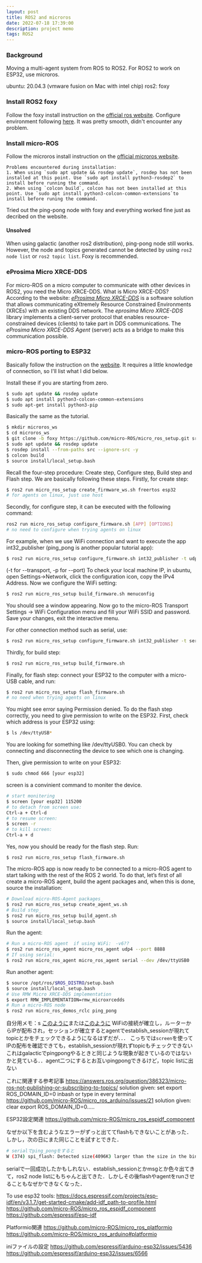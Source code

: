 ```yaml
---
layout: post
title: ROS2 and microros
date: 2022-07-18 17:39:00
description: project memo
tags: ROS2
---
```


### Background
Moving a multi-agent system from ROS to ROS2. For ROS2 to work on ESP32, use microros.

ubuntu: 20.04.3 (vmware fusion on Mac with intel chip)
ros2: foxy

### Install ROS2 foxy
Follow the foxy install instruction on the [official ros website](https://docs.ros.org/en/foxy/Installation/Ubuntu-Install-Debians.html).
Configure environment following [here](https://docs.ros.org/en/foxy/Installation/Ubuntu-Install-Debians.html).
It was pretty smooth, didn't encounter any problem.

### Install micro-ROS

Follow the microros install instruction on the [official microros website](https://micro.ros.org/docs/tutorials/core/first_application_linux/).

    Problems encountered during installation:
    1. When using `sudo apt update && rosdep update`, rosdep has not been installed at this point. Use `sudo apt install python3-rosdep2` to install before running the command.
    2. When using `colcon build`, colcon has not been installed at this point. Use `sudo apt install python3-colcon-common-extensions`to install before runing the command.

Tried out the ping-pong node with foxy and everything worked fine just as decribed on the website.

#### Unsolved
When using galactic (another ros2 distribution), ping-pong node still works. However, the node and topics generated cannot be detected by using `ros2 node list` or `ros2 topic list`. Foxy is recommended.

### eProsima Micro XRCE-DDS
For micro-ROS on a micro computer to communicate with other devices in ROS2, you need the Micro XRCE-DDS.
What is Micro XRCE-DDS? According to the website:
    _[eProsima Micro XRCE-DDS](https://micro-xrce-dds.docs.eprosima.com/en/latest/)_ is a software solution that allows communicating eXtremely Resource Constrained Environments (XRCEs) with an existing DDS network.
    The _eprosima Micro XRCE-DDS_ library implements a client-server protocol that enables resource-constrained devices (clients) to take part in DDS communications. The _eProsima Micro XRCE-DDS Agent_ (server) acts as a bridge to make this communication possible.


### micro-ROS porting to ESP32

Basically follow the instruction on the [website](https://micro.ros.org/blog/2020/08/27/esp32/). It requires a little knowledge of connection, so I'll list what I did below.

Install these if you are starting from zero.
```bash
$ sudo apt update && rosdep update
$ sudo apt install python3-colcon-common-extensions
$ sudo apt-get install python3-pip
```

Basically the same as the tutorial.
```bash
$ mkdir microros_ws
$ cd microros_ws
$ git clone -b foxy https://github.com/micro-ROS/micro_ros_setup.git src/micro_ros_setup
$ sudo apt update && rosdep update
$ rosdep install --from-paths src --ignore-src -y
$ colcon build
$ source install/local_setup.bash
```

Recall the four-step procedure: Create step, Configure step, Build step and Flash step. We are basically following these steps.
Firstly, for create step:
```bash
$ ros2 run micro_ros_setup create_firmware_ws.sh freertos esp32
# for agents on linux, just use host
```

Secondly, for configure step, it can be executed with the following command:
```bash
ros2 run micro_ros_setup configure_firmware.sh [APP] [OPTIONS]
# no need to configure when trying agents on linux
```
For example, when we use WiFi connection and want to execute the app int32_publisher (ping_pong is another popular tutorial app):
```bash
$ ros2 run micro_ros_setup configure_firmware.sh int32_publisher -t udp -i [your local machine IP] -p 8888
```
(-t for --transport, -p for --port)
To check your local machine IP, in ubuntu, open Settings->Network, click the configuration icon, copy the IPv4 Address.
Now we configure the WiFi setting:
```bash
$ ros2 run micro_ros_setup build_firmware.sh menuconfig
```
You should see a window appearing. Now go to the micro-ROS Transport Settings → WiFi Configuration menu and fill your WiFi SSID and password. Save your changes, exit the interactive menu.

For other connection method such as serial, use:
```bash
$ ros2 run micro_ros_setup configure_firmware.sh int32_publisher -t serial
```

Thirdly, for build step:
```bash
$ ros2 run micro_ros_setup build_firmware.sh
```
Finally, for flash step: connect your ESP32 to the computer with a micro-USB cable, and run:
```bash
$ ros2 run micro_ros_setup flash_firmware.sh
# no need when trying agents on linux
```
You might see error saying Permission denied. To do the flash step correctly, you need to give permission to write on the ESP32.
First, check which address is your ESP32 using:
``` bash
$ ls /dev/ttyUSB*
```
You are looking for something like  /dev/ttyUSB0. You can check by connecting and disconnecting the device to see which one is changing.

Then, give permission to write on your ESP32:
```bash
$ sudo chmod 666 [your esp32]
```
screen is a convinient command to moniter the device.
```bash
# start monitering
$ screen [your esp32] 115200
# to detach from screen use:
Ctrl-a + Ctrl-d
# to resume screen:
$ screen -r
# to kill screen:
Ctrl-a + d
```
Yes, now you should be ready for the flash step. Run:
```
$ ros2 run micro_ros_setup flash_firmware.sh
```
The micro-ROS app is now ready to be connected to a micro-ROS agent to start talking with the rest of the ROS 2 world. To do that, let’s first of all create a micro-ROS agent, build the agent packages and, when this is done, source the installation:
``` bash
# Download micro-ROS-Agent packages_  
$ ros2 run micro_ros_setup create_agent_ws.sh
# Build step_  
$ ros2 run micro_ros_setup build_agent.sh  
$ source install/local_setup.bash
```

Run the agent:
```bash
# Run a micro-ROS agent  if using WiFi:　-v6??
$ ros2 run micro_ros_agent micro_ros_agent udp4 --port 8888
# If using serial:
$ ros2 run micro_ros_agent micro_ros_agent serial --dev /dev/ttyUSB0
```

Run another agent:
```bash
$ source /opt/ros/$ROS_DISTRO/setup.bash
$ source install/local_setup.bash
# Use RMW Micro XRCE-DDS implementation
$ export RMW_IMPLEMENTATION=rmw_microxrcedds
# Run a micro-ROS node
$ ros2 run micro_ros_demos_rclc ping_pong
```



自分用メモ：s
[このように](https://qiita.com/MAEHARA_Keisuke/items/fb94a9bd61db7564a413)または[このように](https://medium.com/@SameerT009/connect-esp32-to-ros2-foxy-5f06e0cc64df)
WiFiの接続が確立し，ルーターからIPが配布され，セッションが確立するとagentでestablish_sessionが現れてtopicとかをチェックできるようになるはずだが．．．
こっちでは`screen`を使ってIPの配布を確認できても，establish_sessionが現れずtopicもチェックできない
これはgalacticでpingpongやるときと同じような現象が起きているのではないかと見ている．．agent二つにするとお互いpingpongできるけど，topic listに出ない

これに関連する参考記事
https://answers.ros.org/question/386323/micro-ros-not-publishing-or-subscribing-to-topics/
solution given: set export ROS_DOMAIN_ID=0 inbash or type in every terminal
https://github.com/micro-ROS/micro_ros_arduino/issues/21
solution given: clear export ROS_DOMAIN_ID=0.....

ESP32設定関連
https://github.com/micro-ROS/micro_ros_espidf_component


なぜか以下を含むようなエラーがずっと出ててflashもできないことがあった．しかし，次の日にまた同じことを試すとできた．
```bash
# serialでping_pongをすると
W (374) spi_flash: Detected size(4096K) larger than the size in the binary image header (2084k). Using the size in the binary image header.
```

serialで一回成功したかもしれない．establish_sessionとかmsgとか色々出てきて，ros2 node listにもちゃんと出てきた．しかしその後flashやagentをrunさせることもなぜかできなくなった．

To use esp32 tools:
https://docs.espressif.com/projects/esp-idf/en/v3.1.7/get-started-cmake/add-idf_path-to-profile.html
https://github.com/micro-ROS/micro_ros_espidf_component
https://github.com/espressif/esp-idf

Platformio関連
https://github.com/micro-ROS/micro_ros_platformio
https://github.com/micro-ROS/micro_ros_arduino#platformio
 
iniファイルの設定
https://github.com/espressif/arduino-esp32/issues/5436
https://github.com/espressif/arduino-esp32/issues/6566
